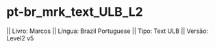 # pt-br_mrk_text_ULB_L2

|| Livro: Marcos
|| Língua: Brazil Portuguese
|| Tipo: Text ULB 
|| Versão: Level2 v5